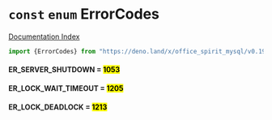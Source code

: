 # `const` `enum` ErrorCodes

[Documentation Index](../README.md)

```ts
import {ErrorCodes} from "https://deno.land/x/office_spirit_mysql/v0.19.3/mod.ts"
```

#### ER\_SERVER\_SHUTDOWN = <mark>1053</mark>



#### ER\_LOCK\_WAIT\_TIMEOUT = <mark>1205</mark>



#### ER\_LOCK\_DEADLOCK = <mark>1213</mark>



